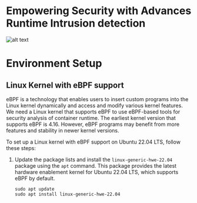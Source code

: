 # Empowering Security with Advances Runtime Intrusion detection 


![alt text](image.jpg)

# Environment Setup

## Linux Kernel with eBPF support

eBPF is a technology that enables users to insert custom programs into the Linux kernel dynamically and access and modify various kernel features. We need a Linux kernel that supports eBPF to use eBPF-based tools for security analysis of container runtime. The earliest kernel version that supports eBPF is 4.16. However, eBPF programs may benefit from more features and stability in newer kernel versions. 

To set up a Linux kernel with eBPF support on Ubuntu 22.04 LTS, follow these steps:

1. Update the package lists and install the `linux-generic-hwe-22.04` package using the `apt` command. This package provides the latest hardware enablement kernel for Ubuntu 22.04 LTS, which supports eBPF by default.

   ```shell
   sudo apt update
   sudo apt install linux-generic-hwe-22.04
